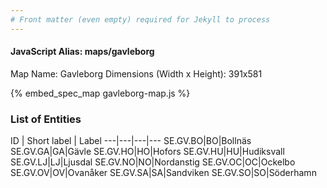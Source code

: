 ```yaml
---
# Front matter (even empty) required for Jekyll to process
---
```


#### JavaScript Alias: maps/gavleborg

Map Name: Gavleborg
Dimensions (Width x Height): 391x581



{% embed_spec_map gavleborg-map.js %}

### List of Entities

ID | Short label | Label
---|---|---|---
SE.GV.BO|BO|Bollnäs
SE.GV.GA|GA|Gävle
SE.GV.HO|HO|Hofors
SE.GV.HU|HU|Hudiksvall
SE.GV.LJ|LJ|Ljusdal
SE.GV.NO|NO|Nordanstig
SE.GV.OC|OC|Ockelbo
SE.GV.OV|OV|Ovanåker
SE.GV.SA|SA|Sandviken
SE.GV.SO|SO|Söderhamn

